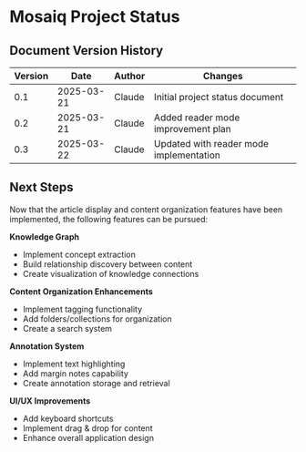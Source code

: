 # Mosaiq Project Status

## Document Version History

| Version | Date | Author | Changes |
| --- | --- | --- | --- |
| 0.1 | 2025-03-21 | Claude | Initial project status document |
| 0.2 | 2025-03-21 | Claude | Added reader mode improvement plan |
| 0.3 | 2025-03-22 | Claude | Updated with reader mode implementation |

## Next Steps

Now that the article display and content organization features have been implemented, the following features can be pursued:

**Knowledge Graph**

*   Implement concept extraction
*   Build relationship discovery between content
*   Create visualization of knowledge connections

**Content Organization Enhancements**

*   Implement tagging functionality
*   Add folders/collections for organization
*   Create a search system

**Annotation System**

*   Implement text highlighting
*   Add margin notes capability
*   Create annotation storage and retrieval

**UI/UX Improvements**

*   Add keyboard shortcuts
*   Implement drag & drop for content
*   Enhance overall application design